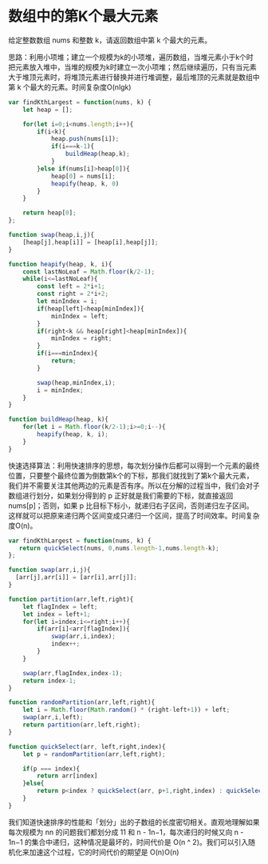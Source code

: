 # 数组中的第K个最大元素

给定整数数组 nums 和整数 k，请返回数组中第 k 个最大的元素。

思路：利用小项堆；建立一个规模为k的小项堆，遍历数组，当堆元素小于k个时把元素放入堆中，当堆的规模为k时建立一次小项堆；然后继续遍历，只有当元素大于堆顶元素时，将堆顶元素进行替换并进行堆调整，最后堆顶的元素就是数组中第 k 个最大的元素。时间复杂度O(nlgk)

```js
var findKthLargest = function(nums, k) {
    let heap = [];

    for(let i=0;i<nums.length;i++){
        if(i<k){
            heap.push(nums[i]);
            if(i===k-1){
                buildHeap(heap,k);
            }
        }else if(nums[i]>heap[0]){
            heap[0] = nums[i];
            heapify(heap, k, 0)
        }
    }

    return heap[0];
};

function swap(heap,i,j){
    [heap[j],heap[i]] = [heap[i],heap[j]];
}

function heapify(heap, k, i){
    const lastNoLeaf = Math.floor(k/2-1);
    while(i<=lastNoLeaf){
        const left = 2*i+1;
        const right = 2*i+2;
        let minIndex = i;
        if(heap[left]<heap[minIndex]){
            minIndex = left;
        }
        if(right<k && heap[right]<heap[minIndex]){
            minIndex = right;
        }
        if(i===minIndex){
            return;
        }

        swap(heap,minIndex,i);
        i = minIndex;
    }
}

function buildHeap(heap, k){
    for(let i = Math.floor(k/2-1);i>=0;i--){
        heapify(heap, k, i);
    }
}
```

快速选择算法：利用快速排序的思想，每次划分操作后都可以得到一个元素的最终位置，只要整个最终位置为倒数第k个的下标，那我们就找到了第k个最大元素，我们并不需要关注其他两边的元素是否有序。所以在分解的过程当中，我们会对子数组进行划分，如果划分得到的 p 正好就是我们需要的下标，就直接返回 nums[p]；否则，如果 p 比目标下标小，就递归右子区间，否则递归左子区间。这样就可以把原来递归两个区间变成只递归一个区间，提高了时间效率。时间复杂度O(n)。

```js
var findKthLargest = function(nums, k) {
   return quickSelect(nums, 0,nums.length-1,nums.length-k);
};

function swap(arr,i,j){
  [arr[j],arr[i]] = [arr[i],arr[j]];
}

function partition(arr,left,right){
    let flagIndex = left;
    let index = left+1;
    for(let i=index;i<=right;i++){
        if(arr[i]<arr[flagIndex]){
            swap(arr,i,index);
            index++;
        }
    }

    swap(arr,flagIndex,index-1);
    return index-1;
}

function randomPartition(arr,left,right){
    let i = Math.floor(Math.random() * (right-left+1)) + left;
    swap(arr,i,left);
    return partition(arr,left,right);
}

function quickSelect(arr, left,right,index){
    let p = randomPartition(arr,left,right);

    if(p === index){
        return arr[index]
    }else{
        return p<index ? quickSelect(arr, p+1,right,index) : quickSelect(arr, left,p-1,index)
    }
}
```

我们知道快速排序的性能和「划分」出的子数组的长度密切相关。直观地理解如果每次规模为 nn 的问题我们都划分成 11 和 n - 1n−1，每次递归的时候又向 n - 1n−1 的集合中递归，这种情况是最坏的，时间代价是 O(n ^ 2)。我们可以引入随机化来加速这个过程，它的时间代价的期望是 O(n)O(n)
